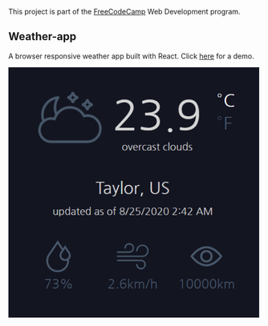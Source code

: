 This project is part of the <a href="https://www.freecodecamp.org/learn/coding-interview-prep/take-home-projects/show-the-local-weather" target="_blank">FreeCodeCamp</a> Web Development program.
## Weather-app
A browser responsive weather app built with React. Click <a href="https://cdngouma.github.io/weather-app/" target="_blank">here</a> for a demo.

<img src="./screenshot.PNG" width="500" style="margin:auto;"/>
